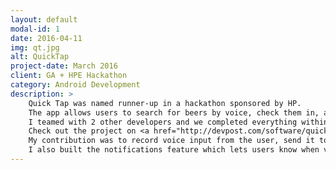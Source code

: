 ```yaml
---
layout: default
modal-id: 1
date: 2016-04-11
img: qt.jpg
alt: QuickTap
project-date: March 2016
client: GA + HPE Hackathon
category: Android Development
description: >
	Quick Tap was named runner-­up in a hackathon sponsored by HP.
	The app allows users to search for beers by voice, check them in, and order via SMS.
	I teamed with 2 other developers and we completed everything within 48 hours to meet the hackathon deadline.
	Check out the project on <a href="http://devpost.com/software/quicktap">Devpost</a>.
	My contribution was to record voice input from the user, send it to the HPE voice search API, sent results from that to the BrewerDB API, and parsed those results via the Retrofit library.
	I also built the notifications feature which lets users know when voice search results are ready for review. This was my first hackathon and a lot of fun!
---
```

